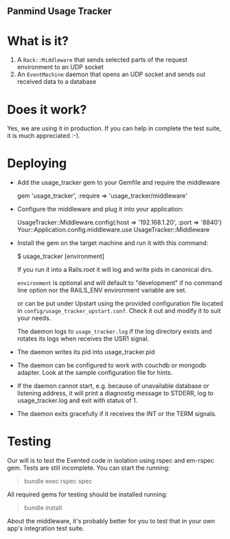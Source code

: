 Panmind Usage Tracker
---------------------

What is it?
===========

 1. A `Rack::Middleware` that sends selected parts of the request environment to an UDP socket
 2. An `EventMachine` daemon that opens an UDP socket and sends out received data to a database

Does it work?
=============

Yes, we are using it in production. 
If you can help in complete the test suite, it is much appreciated :-).

Deploying
=========

 * Add the usage\_tracker gem to your Gemfile and require the middleware

   gem 'usage\_tracker', :require => 'usage\_tracker/middleware'

 * Configure the middleware and plug it into your application:

    UsageTracker::Middleware.config(:host => '192.168.1.20', :port => '8840')
    Your::Application.config.middleware.use UsageTracker::Middleware

 * Install the gem on the target machine and run it with this command:

     $ usage_tracker [environment]

   If you run it into a Rails.root it will log and write pids in canonical dirs.

   `environment` is optional and will default to "development" if no command line
   option nor the RAILS\_ENV environment variable are set.

   or can be put under Upstart using the provided configuration file located in
   `config/usage_tracker_upstart.conf`. Check it out and modify it to suit your needs.

   The daemon logs to `usage_tracker.log` if the log directory exists and rotates its 
   logs when receives the USR1 signal. 

 * The daemon writes its pid into usage\_tracker.pid

 * The daemon can be configured to work with couchdb or mongodb adapter. Look at the 
   sample configuration file for hints.

 * If the daemon cannot start, e.g. because of unavailable database or listening
   address, it will print a diagnostig message to STDERR, log to usage\_tracker.log
   and exit with status of 1.

 * The daemon exits gracefully if it receives the INT or the TERM signals.

Testing
=======

Our will is to test the Evented code in isolation using rspec and em-rspec gem. 
Tests are still incomplete. You can start the running: 

> bundle exec rspec spec 

All required gems for testing should be installed running: 

> bundle install

About the middleware, it's probably better for you to test that in your own 
app's integration test suite. 

